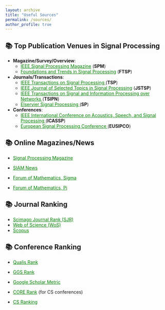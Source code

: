 ```yaml
---
layout: archive
title: "Useful Sources"
permalink: /sources/
author_profile: true
---
```



📚 Top Publication Venues in Signal Processing
---
* **Magazine/Survey/Overview**:
    -  <a href="https://ieeexplore.ieee.org/xpl/RecentIssue.jsp?punumber=79" style="color: green; text-decoration: underline; ">IEEE Signal Processing Magazine</a> (**SPM**)
    -  <a href="https://www.nowpublishers.com/SIG" style="color: green; text-decoration: underline; ">Foundations and Trends in Signal Processing</a> (**FTSP**) 
* **Journals/Transactions**:
    - <a href="https://ieeexplore.ieee.org/xpl/RecentIssue.jsp?punumber=78" style="color: green; text-decoration: underline; ">IEEE Transactions on Signal Processing </a> (**TSP**)
    - <a href="https://ieeexplore.ieee.org/xpl/RecentIssue.jsp?punumber=4200690" style="color: green; text-decoration: underline; ">IEEE Journal of Selected Topics in Signal Processing</a>  (**JSTSP**)
    - <a href="https://ieeexplore.ieee.org/xpl/RecentIssue.jsp?punumber=6884276" style="color: green; text-decoration: underline; ">IEEE Transactions on Signal and Information Processing over Networks </a> (**TSIPN**)
    - <a href="https://www.sciencedirect.com/journal/signal-processing" style="color: green; text-decoration: underline; ">Elservier Signal Processing </a>  (**SP**)
* **Conferences**:
    - <a href="https://ieeeicassp.org/" style="color: green; text-decoration: underline; ">IEEE International Conference on Acoustics, Speech, and Signal Processing </a> (**ICASSP**)
    - <a href="https://eurasip.org/eusipco-conferences/" style="color: green; text-decoration: underline; ">European Signal Processing Conference </a>  (**EUSIPCO**)

  
📚 Online Magazines/News
---
* <a href="https://read.nxtbook.com/ieee/signal_processing/" style="color: green; text-decoration: underline; ">Signal Processing Magazine</a>
 
* <a href="https://www.siam.org/publications/siam-news/" style="color: green; text-decoration: underline; ">SIAM News</a>

* <a href="https://www.cambridge.org/core/journals/forum-of-mathematics-sigma" style="color: green; text-decoration: underline; ">Forum of Mathematics, Sigma</a>

* <a href="https://www.cambridge.org/core/journals/forum-of-mathematics-pi
" style="color: green; text-decoration: underline; ">Forum of Mathematics, Pi</a>



📚 Journal Ranking
---

* <a href="https://www.scimagojr.com" style="color: green; text-decoration: underline; ">Scimago Journal Rank (SJR)</a>
* <a href="https://mjl.clarivate.com/home" style="color: green; text-decoration: underline; ">Web of Science (WoS)</a>     
* <a href="https://www.scopus.com/sources.uri?zone=TopNavBar&origin=AuthorProfile" style="color: green; text-decoration: underline; ">Scopus</a>   



📚 Conference Ranking
---
* <a href="https://ppgcc.github.io/discentesPPGCC/en/qualis" style="color: green; text-decoration: underline; ">Qualis Rank</a>  

* <a href="https://scie.lcc.uma.es:8443/gii-grin-scie-rating/ratingSearch.jsf" style="color: green; text-decoration: underline; "> GGS Rank</a>   

* <a href="https://scholar.google.com.vn/citations?view_op=top_venues&hl=en&vq=eng" style="color: green; text-decoration: underline; ">Google Scholar Metric</a>

* <a href="http://portal.core.edu.au/conf-ranks/" style="color: green; text-decoration: underline; "> CORE Rank</a>  (for CS conferences)

* <a href="https://csrankings.org/" style="color: green; text-decoration: underline; ">CS Ranking</a>  






